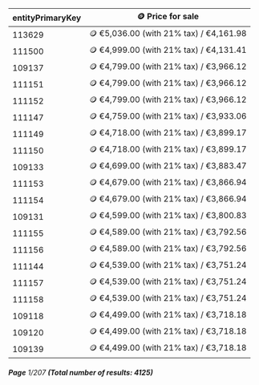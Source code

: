 | entityPrimaryKey | 🪙 Price for sale                       |
| ---------------- | --------------------------------------- |
| 113629           | 🪙 €5,036.00 (with 21% tax) / €4,161.98 |
| 111500           | 🪙 €4,999.00 (with 21% tax) / €4,131.41 |
| 109137           | 🪙 €4,799.00 (with 21% tax) / €3,966.12 |
| 111151           | 🪙 €4,799.00 (with 21% tax) / €3,966.12 |
| 111152           | 🪙 €4,799.00 (with 21% tax) / €3,966.12 |
| 111147           | 🪙 €4,759.00 (with 21% tax) / €3,933.06 |
| 111149           | 🪙 €4,718.00 (with 21% tax) / €3,899.17 |
| 111150           | 🪙 €4,718.00 (with 21% tax) / €3,899.17 |
| 109133           | 🪙 €4,699.00 (with 21% tax) / €3,883.47 |
| 111153           | 🪙 €4,679.00 (with 21% tax) / €3,866.94 |
| 111154           | 🪙 €4,679.00 (with 21% tax) / €3,866.94 |
| 109131           | 🪙 €4,599.00 (with 21% tax) / €3,800.83 |
| 111155           | 🪙 €4,589.00 (with 21% tax) / €3,792.56 |
| 111156           | 🪙 €4,589.00 (with 21% tax) / €3,792.56 |
| 111144           | 🪙 €4,539.00 (with 21% tax) / €3,751.24 |
| 111157           | 🪙 €4,539.00 (with 21% tax) / €3,751.24 |
| 111158           | 🪙 €4,539.00 (with 21% tax) / €3,751.24 |
| 109118           | 🪙 €4,499.00 (with 21% tax) / €3,718.18 |
| 109120           | 🪙 €4,499.00 (with 21% tax) / €3,718.18 |
| 109139           | 🪙 €4,499.00 (with 21% tax) / €3,718.18 |

###### **Page** 1/207 **(Total number of results: 4125)**